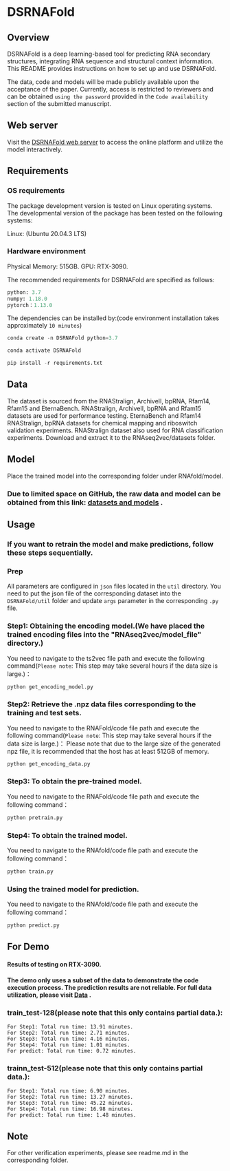 # DSRNAFold

## Overview
DSRNAFold is a deep learning-based tool for predicting RNA secondary structures, integrating RNA sequence and structural context information. This README provides instructions on how to set up and use DSRNAFold.

The data, code and models will be made publicly available upon the acceptance of the paper. Currently, access is restricted to reviewers and can be obtained `using the password` provided in the `Code availability` section of the submitted manuscript.

## Web server

Visit the [DSRNAFold web server](http://123.60.79.219:5000) to access the online platform and utilize the model interactively.

## Requirements

### OS requirements
  The package development version is tested on Linux operating systems. The developmental version of the package has been tested on the following systems:
  
Linux: (Ubuntu 20.04.3 LTS)

### Hardware environment
Physical Memory: 515GB.
GPU: RTX-3090.

The recommended requirements for DSRNAFold are specified as follows:

```python
python: 3.7
numpy: 1.18.0
pytorch：1.13.0
```

The dependencies can be installed by:(code environment installation takes approximately `10 minutes`)
```python
conda create -n DSRNAFold python=3.7
```
```python
conda activate DSRNAFold
```
```python
pip install -r requirements.txt
```

## Data

The dataset is sourced from the RNAStralign, ArchiveII, bpRNA, Rfam14, Rfam15 and EternaBench. RNAStralign, ArchiveII, bpRNA and Rfam15 datasets are used for performance testing. EternaBench and Rfam14 RNAStralign, bpRNA datasets for chemical mapping and riboswitch validation experiments. RNAStralign dataset also used for RNA classification experiments. Download and extract it to the RNAseq2vec/datasets folder.


## Model
Place the trained model into the corresponding folder under RNAfold/model.

### Due to limited space on GitHub, the raw data and model can be obtained from this link: [datasets and models](https://drive.google.com/drive/folders/1Jk9e-gTk1xlpYomsDCJ9OyCJD0aFXJQF?usp=sharing) .

## Usage

### If you want to retrain the model and make predictions, follow these steps sequentially.

### Prep
  All parameters are configured in `json` files located in the `util` directory. 
  You need to put the json file of the corresponding dataset into the `DSRNAFold/util` folder and update `args` parameter in the corresponding `.py` file.

### Step1: Obtaining the encoding model.(We have placed the trained encoding files into the "RNAseq2vec/model_file" directory.)

You need to navigate to the ts2vec file path and execute the following command(`Please note`: This step may take several hours if the data size is large.)：
```python
python get_encoding_model.py
```

###  Step2: Retrieve the .npz data files corresponding to the training and test sets.

You need to navigate to the RNAFold/code file path and execute the following command(`Please note`: This step may take several hours if the data size is large.)：
Please note that due to the large size of the generated npz file, it is recommended that the host has at least 512GB of memory.

```python
python get_encoding_data.py
```

### Step3: To obtain the pre-trained model.

You need to navigate to the RNAFold/code file path and execute the following command：

```python
python pretrain.py

```

### Step4: To obtain the trained model.
You need to navigate to the RNAfold/code file path and execute the following command：
```python
python train.py
```

### Using the trained model for prediction.
You need to navigate to the RNAfold/code file path and execute the following command：
```python
python predict.py
```

## For Demo
  #### Results of testing on RTX-3090.
  #### The demo only uses a subset of the data to demonstrate the code execution process. The prediction results are not reliable. For full data utilization, please visit [Data](https://drive.google.com/drive/folders/1Jk9e-gTk1xlpYomsDCJ9OyCJD0aFXJQF?usp=sharing) .
  ### train_test-128(please note that this only contains partial data.):
    For Step1: Total run time: 13.91 minutes.
    For Step2: Total run time: 2.71 minutes.
    For Step3: Total run time: 4.16 minutes.
    For Step4: Total run time: 1.01 minutes.
    For predict: Total run time: 0.72 minutes.
  ### trainn_test-512(please note that this only contains partial data.):
    For Step1: Total run time: 6.90 minutes.
    For Step2: Total run time: 13.27 minutes.
    For Step3: Total run time: 45.22 minutes.
    For Step4: Total run time: 16.98 minutes.
    For predict: Total run time: 1.48 minutes.
## Note
  For other verification experiments, please see readme.md in the corresponding folder.

